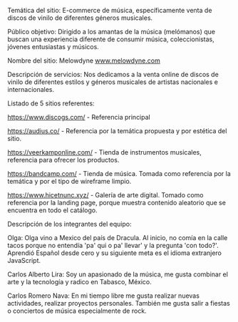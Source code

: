 Temática del sitio: E-commerce de música, específicamente venta de discos de vinilo de diferentes géneros musicales.

Público objetivo: Dirigido a los amantas de la música (melómanos) que buscan una experiencia diferente de consumir música, coleccionistas, jóvenes entusiastas y músicos.

Nombre del sitio: Melowdyne www.melowdyne.com

Descripción de servicios: Nos dedicamos a la venta online de discos de vinilo de diferentes estilos y géneros musicales de artistas nacionales e internacionales.

Listado de 5 sitios referentes:

https://www.discogs.com/ - Referencia principal

https://audius.co/ - Referencia por la temática propuesta y por estética del sitio.

https://veerkamponline.com/ - Tienda de instrumentos musicales, referencia para ofrecer los productos.

https://bandcamp.com/ - Tienda de música. Tomada como referencia por la temática y por el tipo de wireframe limpio.

https://www.hicetnunc.xyz/ - Galería de arte digital. Tomado como referencia por la landing page, porque muestra contenido aleatorio que se encuentra en todo el catálogo.

Descripción de los integrantes del equipo:

Olga: Olga vino a Mexico del país de Dracula. Al inicio, no comía en la calle tacos porque no entendía 'pa' qui o pa' llevar' y la pregunta 'con todo?'. Aprendió Español desde cero y su siguiente meta es el idioma extranjero JavaScript.

Carlos Alberto Lira: Soy un apasionado de la música, me gusta combinar el arte y la tecnología y radico en Tabasco, México.

Carlos Romero Nava: En mi tiempo libre me gusta realizar nuevas actividades, realizar proyectos personales. También me gusta salir a fiestas o conciertos de música especialmente de rock.
